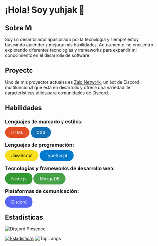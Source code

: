 <style>
    .rounded {
        border-radius: 20px; /* Ajusta el valor según el grado de redondez deseado */
        padding: 10px 20px; /* Ajusta el relleno según sea necesario */
    }
</style>

# ¡Hola! Soy yuhjak 👋

## Sobre Mí

Soy un desarrollador apasionado por la tecnología y siempre estoy buscando aprender y mejorar mis habilidades. Actualmente me encuentro explorando diferentes tecnologías y frameworks para expandir mi conocimiento en el desarrollo de software.

## Proyecto

Uno de mis proyectos actuales es [Zalo Network](https://github.com/zalonetwork), un bot de Discord multifuncional que está en desarrollo y ofrece una variedad de características útiles para comunidades de Discord.

## Habilidades

### Lenguajes de marcado y estilos:
<span class="rounded" style="background-color: #E34F26; color: white;">HTML</span>
<span class="rounded" style="background-color: #1572B6; color: white;">CSS</span>

### Lenguajes de programación:
<span class="rounded" style="background-color: #F7DF1E; color: black;">JavaScript</span>
<span class="rounded" style="background-color: #007ACC; color: white;">TypeScript</span>

### Tecnologías y frameworks de desarrollo web:
<span class="rounded" style="background-color: #339933; color: white;">Node.js</span>
<span class="rounded" style="background-color: #47A248; color: white;">MongoDB</span>

### Plataformas de comunicación:
<span class="rounded" style="background-color: #5865F2; color: white;">Discord</span>

## Estadísticas

![Discord Presence](https://lanyard-profile-readme.vercel.app/api/1211695322720501820)

[![Estadísticas](https://github-readme-stats.vercel.app/api?username=yuhjak25&show_icons=true&theme=dark)](https://github.com/yuhjak25) ![Top Langs](https://github-readme-stats.vercel.app/api/top-langs/?username=yuhjak25&layout=compact&theme=dark)
